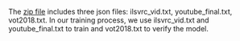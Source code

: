 The [zip file](https://drive.google.com/open?id=13aC_2stCEU0VoiIpp6wgudenUSVye74b) includes three json files: ilsvrc_vid.txt, youtube_final.txt, vot2018.txt. In our training process, we use ilsvrc_vid.txt and youtube_final.txt to train and vot2018.txt to verify the model.
